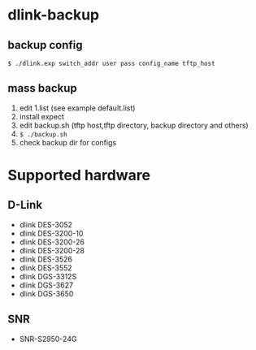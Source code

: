 dlink-backup
============

backup config
-------------

    $ ./dlink.exp switch_addr user pass config_name tftp_host


mass backup
-----------

1. edit 1.list (see example default.list)
2. install expect
3. edit backup.sh (tftp host,tftp directory, backup directory and others)
4. ```$ ./backup.sh```
5. check backup dir for configs


Supported hardware
==================


D-Link
------

* dlink DES-3052
* dlink DES-3200-10
* dlink DES-3200-26
* dlink DES-3200-28
* dlink DES-3526
* dlink DES-3552
* dlink DGS-3312S
* dlink DGS-3627
* dlink DGS-3650

SNR
---

* SNR-S2950-24G
